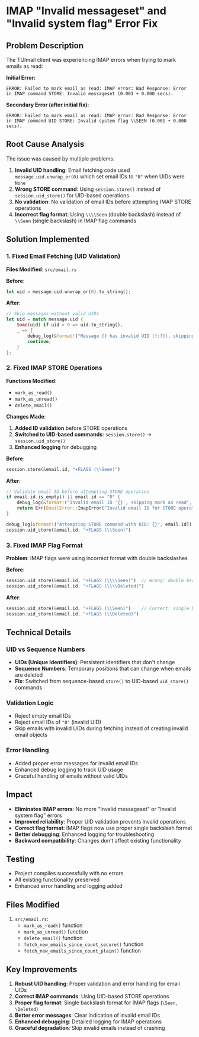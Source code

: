 # IMAP "Invalid messageset" and "Invalid system flag" Error Fix

## Problem Description
The TUImail client was experiencing IMAP errors when trying to mark emails as read:

**Initial Error:**
```
ERROR: Failed to mark email as read: IMAP error: Bad Response: Error in IMAP command STORE: Invalid messageset (0.001 + 0.000 secs).
```

**Secondary Error (after initial fix):**
```
ERROR: Failed to mark email as read: IMAP error: Bad Response: Error in IMAP command UID STORE: Invalid system flag \\SEEN (0.001 + 0.000 secs).
```

## Root Cause Analysis
The issue was caused by multiple problems:
1. **Invalid UID handling**: Email fetching code used `message.uid.unwrap_or(0)` which set email IDs to `"0"` when UIDs were `None`
2. **Wrong STORE command**: Using `session.store()` instead of `session.uid_store()` for UID-based operations
3. **No validation**: No validation of email IDs before attempting IMAP STORE operations
4. **Incorrect flag format**: Using `\\\\Seen` (double backslash) instead of `\\Seen` (single backslash) in IMAP flag commands

## Solution Implemented

### 1. Fixed Email Fetching (UID Validation)
**Files Modified**: `src/email.rs`

**Before**:
```rust
let uid = message.uid.unwrap_or(0).to_string();
```

**After**:
```rust
// Skip messages without valid UIDs
let uid = match message.uid {
    Some(uid) if uid > 0 => uid.to_string(),
    _ => {
        debug_log(&format!("Message {} has invalid UID ({:?}), skipping", i + 1, message.uid));
        continue;
    }
};
```

### 2. Fixed IMAP STORE Operations
**Functions Modified**:
- `mark_as_read()`
- `mark_as_unread()`
- `delete_email()`

**Changes Made**:
1. **Added ID validation** before STORE operations
2. **Switched to UID-based commands**: `session.store()` → `session.uid_store()`
3. **Enhanced logging** for debugging

**Before**:
```rust
session.store(&email.id, "+FLAGS (\\Seen)")
```

**After**:
```rust
// Validate email ID before attempting STORE operation
if email.id.is_empty() || email.id == "0" {
    debug_log(&format!("Invalid email ID '{}', skipping mark as read", email.id));
    return Err(EmailError::ImapError("Invalid email ID for STORE operation".to_string()));
}

debug_log(&format!("Attempting STORE command with UID: {}", email.id));
session.uid_store(&email.id, "+FLAGS (\\Seen)")
```

### 3. Fixed IMAP Flag Format
**Problem**: IMAP flags were using incorrect format with double backslashes

**Before**:
```rust
session.uid_store(&email.id, "+FLAGS (\\\\Seen)")  // Wrong: double backslash
session.uid_store(&email.id, "+FLAGS (\\\\Deleted)")
```

**After**:
```rust
session.uid_store(&email.id, "+FLAGS (\\Seen)")    // Correct: single backslash  
session.uid_store(&email.id, "+FLAGS (\\Deleted)")
```

## Technical Details

### UID vs Sequence Numbers
- **UIDs (Unique Identifiers)**: Persistent identifiers that don't change
- **Sequence Numbers**: Temporary positions that can change when emails are deleted
- **Fix**: Switched from sequence-based `store()` to UID-based `uid_store()` commands

### Validation Logic
- Reject empty email IDs
- Reject email IDs of `"0"` (invalid UID)
- Skip emails with invalid UIDs during fetching instead of creating invalid email objects

### Error Handling
- Added proper error messages for invalid email IDs
- Enhanced debug logging to track UID usage
- Graceful handling of emails without valid UIDs

## Impact
- **Eliminates IMAP errors**: No more "Invalid messageset" or "Invalid system flag" errors
- **Improved reliability**: Proper UID validation prevents invalid operations
- **Correct flag format**: IMAP flags now use proper single backslash format
- **Better debugging**: Enhanced logging for troubleshooting
- **Backward compatibility**: Changes don't affect existing functionality

## Testing
- Project compiles successfully with no errors
- All existing functionality preserved
- Enhanced error handling and logging added

## Files Modified
1. `src/email.rs`:
   - `mark_as_read()` function
   - `mark_as_unread()` function  
   - `delete_email()` function
   - `fetch_new_emails_since_count_secure()` function
   - `fetch_new_emails_since_count_plain()` function

## Key Improvements
1. **Robust UID handling**: Proper validation and error handling for email UIDs
2. **Correct IMAP commands**: Using UID-based STORE operations
3. **Proper flag format**: Single backslash format for IMAP flags (`\Seen`, `\Deleted`)
4. **Better error messages**: Clear indication of invalid email IDs
5. **Enhanced debugging**: Detailed logging for IMAP operations
6. **Graceful degradation**: Skip invalid emails instead of crashing

